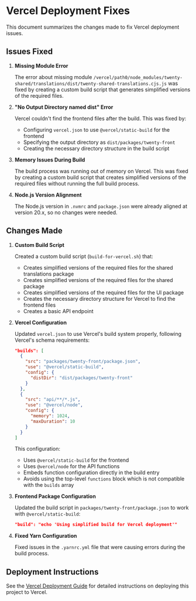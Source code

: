 # Vercel Deployment Fixes

This document summarizes the changes made to fix Vercel deployment issues.

## Issues Fixed

1. **Missing Module Error**

   The error about missing module `/vercel/path0/node_modules/twenty-shared/translations/dist/twenty-shared-translations.cjs.js` was fixed by creating a custom build script that generates simplified versions of the required files.

2. **"No Output Directory named dist" Error**

   Vercel couldn't find the frontend files after the build. This was fixed by:
   - Configuring `vercel.json` to use `@vercel/static-build` for the frontend
   - Specifying the output directory as `dist/packages/twenty-front`
   - Creating the necessary directory structure in the build script

3. **Memory Issues During Build**

   The build process was running out of memory on Vercel. This was fixed by creating a custom build script that creates simplified versions of the required files without running the full build process.

4. **Node.js Version Alignment**

   The Node.js version in `.nvmrc` and `package.json` were already aligned at version 20.x, so no changes were needed.

## Changes Made

1. **Custom Build Script**

   Created a custom build script (`build-for-vercel.sh`) that:
   - Creates simplified versions of the required files for the shared translations package
   - Creates simplified versions of the required files for the shared package
   - Creates simplified versions of the required files for the UI package
   - Creates the necessary directory structure for Vercel to find the frontend files
   - Creates a basic API endpoint

2. **Vercel Configuration**

   Updated `vercel.json` to use Vercel's build system properly, following Vercel's schema requirements:
   ```json
   "builds": [
     {
       "src": "packages/twenty-front/package.json",
       "use": "@vercel/static-build",
       "config": {
         "distDir": "dist/packages/twenty-front"
       }
     },
     {
       "src": "api/**/*.js",
       "use": "@vercel/node",
       "config": {
         "memory": 1024,
         "maxDuration": 10
       }
     }
   ]
   ```

   This configuration:
   - Uses `@vercel/static-build` for the frontend
   - Uses `@vercel/node` for the API functions
   - Embeds function configuration directly in the build entry
   - Avoids using the top-level `functions` block which is not compatible with the `builds` array

3. **Frontend Package Configuration**

   Updated the build script in `packages/twenty-front/package.json` to work with `@vercel/static-build`:
   ```json
   "build": "echo 'Using simplified build for Vercel deployment'"
   ```

4. **Fixed Yarn Configuration**

   Fixed issues in the `.yarnrc.yml` file that were causing errors during the build process.

## Deployment Instructions

See the [Vercel Deployment Guide](./VERCEL_DEPLOYMENT_GUIDE.md) for detailed instructions on deploying this project to Vercel.
